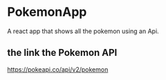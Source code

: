# PokemonApp
 A react app that shows all the pokemon using an Api.
## the link the Pokemon API
  https://pokeapi.co/api/v2/pokemon
